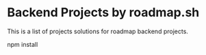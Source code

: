 # Backend Projects by roadmap.sh
This is a list of projects solutions for roadmap backend projects.

npm install
